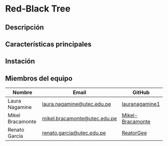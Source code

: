 # Red-Black Tree

## Descripción

## Características principales

## Instación

## Miembros del equipo 

| Nombre              | Email                          | GitHub    |
|---------------------|--------------------------------|----------------|
| Laura Nagamine      | laura.nagamine@utec.edu.pe     | [lauranagamine1](https://github.com/lauranagamine1) |
| Mikel Bracamonte    | mikel.bracamonte@utec.edu.pe   | [Mikel-Bracamonte](https://github.com/Mikel-Bracamonte) |
| Renato García       | renato.garcia@utec.edu.pe       | [ReatorGee](https://github.com/ReatorGee) |
